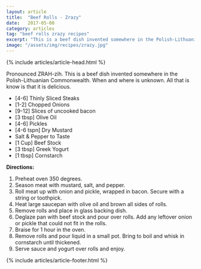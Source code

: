 ```yaml
---
layout: article
title:  "Beef Rolls - Zrazy"
date:   2017-05-08
category: articles
tag: "beef rolls zrazy recipes"
excerpt: "This is a beef dish invented somewhere in the Polish-Lithuanian Commonwealth. When and where is unknown. All that is know is that it is delicious."
image: "/assets/img/recipes/zrazy.jpg"
---
```

{% include articles/article-head.html %}
<section class="review continued">
	<div class="content gutters">
		<div class="span-3 col empty"></div>
		<div class="span-6 col">
			<p>Pronounced ZRAH-zih. This is a beef dish invented somewhere in the Polish-Lithuanian Commonwealth. When and where is unknown. All that is know is that it is delicious.</p>
			<ul class="spaced-list">
				<li>[4-6] Thinly Sliced Steaks</li>
				<li>[1-2] Chopped Onions</li>
				<li>[9-12] Slices of uncooked bacon</li>
				<li>[3 tbsp] Olive Oil</li>
				<li>[4-6] Pickles</li>
				<li>[4-6 tspn] Dry Mustard</li>
				<li>Salt &amp; Pepper to Taste</li>
				<li>[1 Cup] Beef Stock</li>
				<li>[3 tbsp] Greek Yogurt</li>
				<li>[1 tbsp] Cornstarch</li>
			</ul>
			<p><strong>Directions:</strong></p>
			<ol class="spaced-list">
				<li>Preheat oven 350 degrees.</li>
				<li>Season meat with mustard, salt, and pepper.</li>
				<li>Roll meat up with onion and pickle, wrapped in bacon. Secure with a string or toothpick.</li>
				<li>Heat large saucepan with olive oil and brown all sides of rolls.</li>
				<li>Remove rolls and place in glass backing dish.</li>
				<li>Deglaze pan with beef stock and pour over rolls. Add any leftover onion or pickle that could not fit in the rolls.</li>
				<li>Braise for 1 hour in the oven.</li>
				<li>Remove rolls and pour liquid in a small pot. Bring to boil and whisk in cornstarch until thickened.</li>
				<li>Serve sauce and yogurt over rolls and enjoy.</li>
			</ol>
		</div>
		<div class="span-3 col empty"></div>	
	</div>
{% include articles/article-footer.html %}
</section>